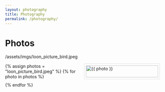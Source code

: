 ```yaml
---
layout: photography
title: Photography
permalink: /photography/
---
```



<h1>Photos</h1>


<style>
  .image-grid {
    display: grid;
    grid-template-columns: repeat(auto-fill, minmax(200px, 1fr));
    gap: 10px;
  }
  .grid-item {
    border: 1px solid #ddd;
    padding: 5px;
  }
  .grid-item img {
    width: 100%;
    height: auto;
    display: block;
  }
</style>

/assets/imgs/loon_picture_bird.jpeg

<div class="image-grid">
    {% assign photos = "loon_picture_bird.jpeg" %}
    {% for photo in photos %}
        <div class="grid-item">
            <img src="{{ '/assets/photography/nature/' | append: photo}}" alt="{{ photo }}" />
        </div>
    {% endfor %}
</div>
